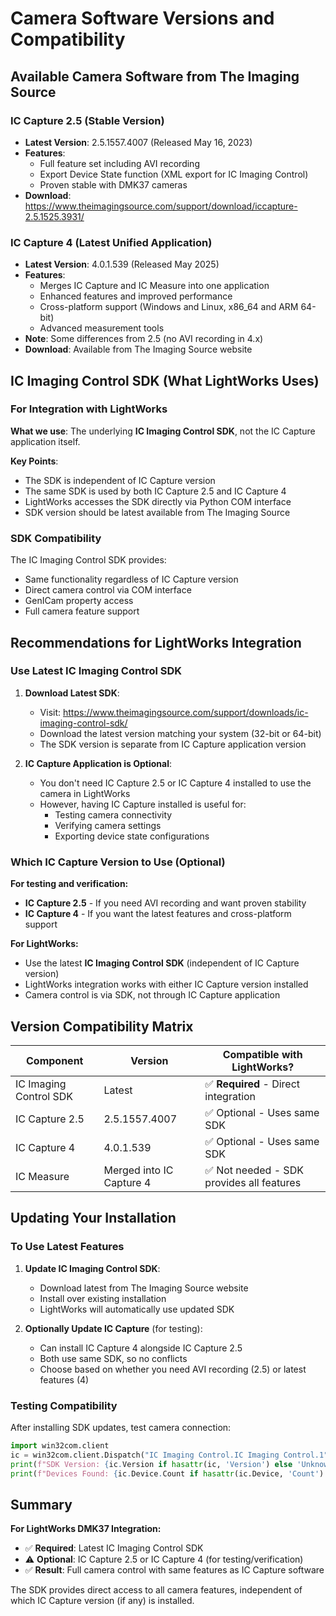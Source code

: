 # Camera Software Versions and Compatibility

## Available Camera Software from The Imaging Source

### IC Capture 2.5 (Stable Version)
- **Latest Version**: 2.5.1557.4007 (Released May 16, 2023)
- **Features**: 
  - Full feature set including AVI recording
  - Export Device State function (XML export for IC Imaging Control)
  - Proven stable with DMK37 cameras
- **Download**: https://www.theimagingsource.com/support/download/iccapture-2.5.1525.3931/

### IC Capture 4 (Latest Unified Application)
- **Latest Version**: 4.0.1.539 (Released May 2025)
- **Features**:
  - Merges IC Capture and IC Measure into one application
  - Enhanced features and improved performance
  - Cross-platform support (Windows and Linux, x86_64 and ARM 64-bit)
  - Advanced measurement tools
- **Note**: Some differences from 2.5 (no AVI recording in 4.x)
- **Download**: Available from The Imaging Source website

## IC Imaging Control SDK (What LightWorks Uses)

### For Integration with LightWorks

**What we use**: The underlying **IC Imaging Control SDK**, not the IC Capture application itself.

**Key Points**:
- The SDK is independent of IC Capture version
- The same SDK is used by both IC Capture 2.5 and IC Capture 4
- LightWorks accesses the SDK directly via Python COM interface
- SDK version should be latest available from The Imaging Source

### SDK Compatibility

The IC Imaging Control SDK provides:
- Same functionality regardless of IC Capture version
- Direct camera control via COM interface
- GenICam property access
- Full camera feature support

## Recommendations for LightWorks Integration

### Use Latest IC Imaging Control SDK

1. **Download Latest SDK**:
   - Visit: https://www.theimagingsource.com/support/downloads/ic-imaging-control-sdk/
   - Download the latest version matching your system (32-bit or 64-bit)
   - The SDK version is separate from IC Capture application version

2. **IC Capture Application is Optional**:
   - You don't need IC Capture 2.5 or IC Capture 4 installed to use the camera in LightWorks
   - However, having IC Capture installed is useful for:
     - Testing camera connectivity
     - Verifying camera settings
     - Exporting device state configurations

### Which IC Capture Version to Use (Optional)

**For testing and verification:**
- **IC Capture 2.5** - If you need AVI recording and want proven stability
- **IC Capture 4** - If you want the latest features and cross-platform support

**For LightWorks:**
- Use the latest **IC Imaging Control SDK** (independent of IC Capture version)
- LightWorks integration works with either IC Capture version installed
- Camera control is via SDK, not through IC Capture application

## Version Compatibility Matrix

| Component | Version | Compatible with LightWorks? |
|-----------|---------|----------------------------|
| IC Imaging Control SDK | Latest | ✅ **Required** - Direct integration |
| IC Capture 2.5 | 2.5.1557.4007 | ✅ Optional - Uses same SDK |
| IC Capture 4 | 4.0.1.539 | ✅ Optional - Uses same SDK |
| IC Measure | Merged into IC Capture 4 | ✅ Not needed - SDK provides all features |

## Updating Your Installation

### To Use Latest Features

1. **Update IC Imaging Control SDK**:
   - Download latest from The Imaging Source website
   - Install over existing installation
   - LightWorks will automatically use updated SDK

2. **Optionally Update IC Capture** (for testing):
   - Can install IC Capture 4 alongside IC Capture 2.5
   - Both use same SDK, so no conflicts
   - Choose based on whether you need AVI recording (2.5) or latest features (4)

### Testing Compatibility

After installing SDK updates, test camera connection:

```python
import win32com.client
ic = win32com.client.Dispatch("IC Imaging Control.IC Imaging Control.1")
print(f"SDK Version: {ic.Version if hasattr(ic, 'Version') else 'Unknown'}")
print(f"Devices Found: {ic.Device.Count if hasattr(ic.Device, 'Count') else 'Unknown'}")
```

## Summary

**For LightWorks DMK37 Integration:**
- ✅ **Required**: Latest IC Imaging Control SDK
- ⚠️ **Optional**: IC Capture 2.5 or IC Capture 4 (for testing/verification)
- ✅ **Result**: Full camera control with same features as IC Capture software

The SDK provides direct access to all camera features, independent of which IC Capture version (if any) is installed.

